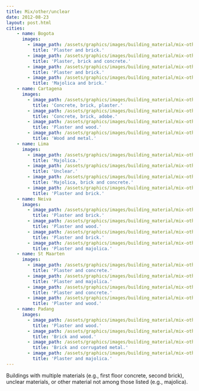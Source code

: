```yaml
---
title: Mix/other/unclear 
date: 2012-08-23
layout: post.html
cities:
    - name: Bogota
      images:
        - image_path: /assets/graphics/images/building_material/mix-other-unclear/mix_other_unclear_bogota_01.jpg
          title: 'Plaster and brick.'
        - image_path: /assets/graphics/images/building_material/mix-other-unclear/mix_other_unclear_bogota_02.jpg
          title: 'Plaster, brick and concrete.'
        - image_path: /assets/graphics/images/building_material/mix-other-unclear/mix_other_unclear_bogota_03.jpg
          title: 'Plaster and brick.'
        - image_path: /assets/graphics/images/building_material/mix-other-unclear/mix_other_unclear_bogota_04.jpg
          title: 'Majolica and brick.'
    - name: Cartagena
      images:
        - image_path: /assets/graphics/images/building_material/mix-other-unclear/mix_other_unclear_cartagena_01.png
          title: 'Concrete, brick, plaster.'
        - image_path: /assets/graphics/images/building_material/mix-other-unclear/mix_other_unclear_cartagena_02.png
          title: 'Concrete, brick, adobe.'
        - image_path: /assets/graphics/images/building_material/mix-other-unclear/mix_other_unclear_cartagena_03.png
          title: 'Plaster and wood.'
        - image_path: /assets/graphics/images/building_material/mix-other-unclear/mix_other_unclear_cartagena_04.png
          title: 'Wood and metal.'
    - name: Lima
      images:
        - image_path: /assets/graphics/images/building_material/mix-other-unclear/mix_other_unclear_lima_01.png
          title: 'Majolica.'
        - image_path: /assets/graphics/images/building_material/mix-other-unclear/mix_other_unclear_lima_02.png
          title: 'Unclear.'
        - image_path: /assets/graphics/images/building_material/mix-other-unclear/mix_other_unclear_lima_03.png
          title: 'Majolica, brick and concrete.'
        - image_path: /assets/graphics/images/building_material/mix-other-unclear/mix_other_unclear_lima_04.png
          title: 'Plaster and brick.'
    - name: Neiva
      images:
        - image_path: /assets/graphics/images/building_material/mix-other-unclear/mix_other_unclear_neiva_01.png
          title: 'Plaster and brick.'
        - image_path: /assets/graphics/images/building_material/mix-other-unclear/mix_other_unclear_neiva_02.png
          title: 'Plaster and wood.'
        - image_path: /assets/graphics/images/building_material/mix-other-unclear/mix_other_unclear_neiva_03.png
          title: 'Plaster and brick.'
        - image_path: /assets/graphics/images/building_material/mix-other-unclear/mix_other_unclear_neiva_04.png
          title: 'Plaster and majolica.'
    - name: St Maarten
      images:
        - image_path: /assets/graphics/images/building_material/mix-other-unclear/mix_other_unclear_st_maarten_01.png
          title: 'Plaster and concrete.'
        - image_path: /assets/graphics/images/building_material/mix-other-unclear/mix_other_unclear_st_maarten_02.png
          title: 'Plaster and majolica.'
        - image_path: /assets/graphics/images/building_material/mix-other-unclear/mix_other_unclear_st_maarten_03.png
          title: 'Plaster and concrete.'
        - image_path: /assets/graphics/images/building_material/mix-other-unclear/mix_other_unclear_st_maarten_04.png
          title: 'Plaster and wood.'
    - name: Padang
      images:
        - image_path: /assets/graphics/images/building_material/mix-other-unclear/mix_other_unclear_padang_01.jpg
          title: 'Plaster and wood.'
        - image_path: /assets/graphics/images/building_material/mix-other-unclear/mix_other_unclear_padang_02.jpg
          title: 'Brick and wood.'
        - image_path: /assets/graphics/images/building_material/mix-other-unclear/mix_other_unclear_padang_03.jpg
          title: 'Brick and corrugated metal.'
        - image_path: /assets/graphics/images/building_material/mix-other-unclear/mix_other_unclear_padang_04.jpg
          title: 'Plaster and majolica.'          
---
```


Buildings with multiple materials (e.g., first floor concrete, second brick), unclear materials, or other material not among those listed (e.g., majolica).

